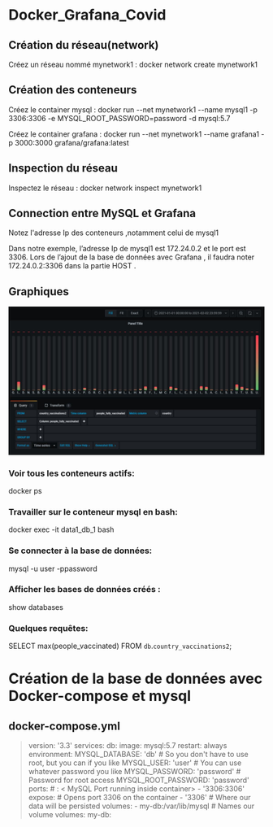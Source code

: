 # Docker_Grafana_Covid

## Création du réseau(network)

Créez un réseau nommé mynetwork1 : docker network create mynetwork1



## Création des conteneurs

Créez le container mysql : docker run --net mynetwork1 --name mysql1 -p 3306:3306 -e
 MYSQL_ROOT_PASSWORD=password -d mysql:5.7 

Créez le container grafana : docker run --net mynetwork1 --name grafana1 -p 3000:3000 grafana/grafana:latest

## Inspection du réseau

Inspectez le réseau : docker network inspect mynetwork1

## Connection entre MySQL et Grafana

Notez l'adresse Ip des conteneurs ,notamment celui de mysql1 

Dans notre exemple, l’adresse Ip de mysql1 est 172.24.0.2 et le port est 3306. 
Lors de l’ajout de la base de données avec Grafana , il faudra noter 172.24.0.2:3306 dans la partie HOST . 


## Graphiques

![5.png](./grafana_docker_brief/Capture_bar.JPG)

### Voir tous les conteneurs actifs:
docker ps

### Travailler sur le conteneur mysql en bash:
docker exec -it data1_db_1 bash

### Se connecter à la base de données:
mysql -u user -ppassword

### Afficher les bases de données créés : 
show databases

### Quelques requêtes:
SELECT max(people_vaccinated)
FROM `db`.`country_vaccinations2`;

# Création de la base de données avec Docker-compose et mysql

## docker-compose.yml 

<blockquote>
version: '3.3'
services:
  db:
    image: mysql:5.7
    restart: always
    environment:
      MYSQL_DATABASE: 'db'
      # So you don't have to use root, but you can if you like
      MYSQL_USER: 'user'
      # You can use whatever password you like
      MYSQL_PASSWORD: 'password'
      # Password for root access
      MYSQL_ROOT_PASSWORD: 'password'
    ports:
      # <Port exposed> : < MySQL Port running inside container>
      - '3306:3306'
    expose:
      # Opens port 3306 on the container
      - '3306'
      # Where our data will be persisted
    volumes:
      - my-db:/var/lib/mysql
# Names our volume
volumes:
  my-db:
</blockquote>
  
  
  
